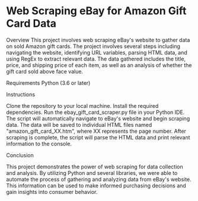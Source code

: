 
# Web Scraping eBay for Amazon Gift Card Data

Overview
This project involves web scraping eBay's website to gather data on sold Amazon gift cards. The project involves several steps including navigating the website, identifying URL variables, parsing HTML data, and using RegEx to extract relevant data. The data gathered includes the title, price, and shipping price of each item, as well as an analysis of whether the gift card sold above face value.

Requirements
Python (3.6 or later)

Instructions

Clone the repository to your local machine.
Install the required dependencies.
Run the ebay_gift_card_scraper.py file in your Python IDE.
The script will automatically navigate to eBay's website and begin scraping data.
The data will be saved to individual HTML files named "amazon_gift_card_XX.htm", where XX represents the page number.
After scraping is complete, the script will parse the HTML data and print relevant information to the console.

Conclusion

This project demonstrates the power of web scraping for data collection and analysis. By utilizing Python and several libraries, we were able to automate the process of gathering and analyzing data from eBay's website. This information can be used to make informed purchasing decisions and gain insights into consumer behavior.
